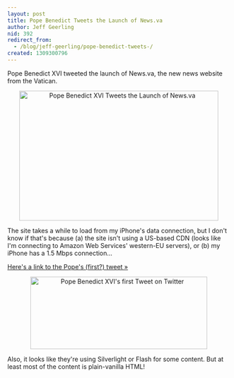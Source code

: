 ```yaml
---
layout: post
title: Pope Benedict Tweets the Launch of News.va
author: Jeff Geerling
nid: 392
redirect_from:
  - /blog/jeff-geerling/pope-benedict-tweets-/
created: 1309300796
---
```

<p>Pope Benedict XVI tweeted the launch of News.va, the new news website from the Vatican.</p><p style="text-align: center;"><img src="http://www.opensourcecatholic.com/sites/opensourcecatholic.com/files/user-uploads/Jeff%20Geerling/Screen-shot-2011-06-28-at-25905-PM.png" alt="Pope Benedict XVI Tweets the Launch of News.va" width="450" height="294" /></p><p>The site takes a while to load from my iPhone's data connection, but I don't know if that's because (a) the site isn't using a US-based CDN (looks like I'm connecting to Amazon Web Services' western-EU servers), or (b) my iPhone has a 1.5 Mbps connection...</p><p><a href="https://twitter.com/#!/news_va_en/status/85740997933404160">Here's a link to the Pope's (first?) tweet »</a></p><p style="text-align: center;"><img src="http://www.opensourcecatholic.com/sites/opensourcecatholic.com/files/user-uploads/Jeff%20Geerling/pope-benedict-first-tweet.png" alt="Pope Benedict XVI's first Tweet on Twitter" width="400" height="164" /></p><p>Also, it looks like they're using Silverlight or Flash for some content. But at least most of the content is plain-vanilla HTML!</p>
